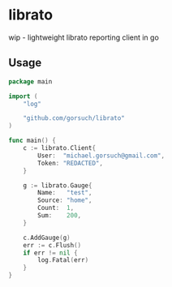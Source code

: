 librato
=======

wip - lightweight librato reporting client in go

## Usage

```go
package main

import (
	"log"

	"github.com/gorsuch/librato"
)

func main() {
	c := librato.Client{
		User:  "michael.gorsuch@gmail.com",
		Token: "REDACTED",
	}

	g := librato.Gauge{
		Name:   "test",
		Source: "home",
		Count:  1,
		Sum:    200,
	}

	c.AddGauge(g)
	err := c.Flush()
	if err != nil {
		log.Fatal(err)
	}
}
```

